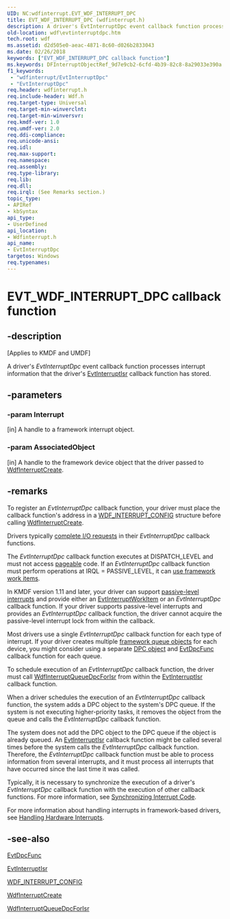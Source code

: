 ```yaml
---
UID: NC:wdfinterrupt.EVT_WDF_INTERRUPT_DPC
title: EVT_WDF_INTERRUPT_DPC (wdfinterrupt.h)
description: A driver's EvtInterruptDpc event callback function processes interrupt information that the driver's EvtInterruptIsr callback function has stored.
old-location: wdf\evtinterruptdpc.htm
tech.root: wdf
ms.assetid: d2d505e0-aeac-4871-8c60-d026b2833043
ms.date: 02/26/2018
keywords: ["EVT_WDF_INTERRUPT_DPC callback function"]
ms.keywords: DFInterruptObjectRef_9d7e9cb2-6cfd-4b39-82c8-8a29033e390a.xml, EVT_WDF_INTERRUPT_DPC, EVT_WDF_INTERRUPT_DPC callback, EvtInterruptDpc, EvtInterruptDpc callback function, kmdf.evtinterruptdpc, wdf.evtinterruptdpc, wdfinterrupt/EvtInterruptDpc
f1_keywords:
 - "wdfinterrupt/EvtInterruptDpc"
 - "EvtInterruptDpc"
req.header: wdfinterrupt.h
req.include-header: Wdf.h
req.target-type: Universal
req.target-min-winverclnt: 
req.target-min-winversvr: 
req.kmdf-ver: 1.0
req.umdf-ver: 2.0
req.ddi-compliance: 
req.unicode-ansi: 
req.idl: 
req.max-support: 
req.namespace: 
req.assembly: 
req.type-library: 
req.lib: 
req.dll: 
req.irql: (See Remarks section.)
topic_type:
- APIRef
- kbSyntax
api_type:
- UserDefined
api_location:
- Wdfinterrupt.h
api_name:
- EvtInterruptDpc
targetos: Windows
req.typenames: 
---
```


# EVT_WDF_INTERRUPT_DPC callback function


## -description


<p class="CCE_Message">[Applies to KMDF and UMDF]</p>

A driver's <i>EvtInterruptDpc</i> event callback function processes interrupt information that the driver's <a href="https://docs.microsoft.com/windows-hardware/drivers/ddi/wdfinterrupt/nc-wdfinterrupt-evt_wdf_interrupt_isr">EvtInterruptIsr</a> callback function has stored.


## -parameters




### -param Interrupt 
[in]
A handle to a framework interrupt object.


### -param AssociatedObject 
[in]
A handle to the framework device object that the driver passed to <a href="https://docs.microsoft.com/windows-hardware/drivers/ddi/wdfinterrupt/nf-wdfinterrupt-wdfinterruptcreate">WdfInterruptCreate</a>.


## -remarks



To register an <i>EvtInterruptDpc</i> callback function, your driver must place the callback function's address in a <a href="https://docs.microsoft.com/windows-hardware/drivers/ddi/wdfinterrupt/ns-wdfinterrupt-_wdf_interrupt_config">WDF_INTERRUPT_CONFIG</a> structure before calling <a href="https://docs.microsoft.com/windows-hardware/drivers/ddi/wdfinterrupt/nf-wdfinterrupt-wdfinterruptcreate">WdfInterruptCreate</a>.

Drivers typically <a href="https://docs.microsoft.com/windows-hardware/drivers/wdf/completing-i-o-requests">complete I/O requests</a> in their <i>EvtInterruptDpc</i> callback functions.

The <i>EvtInterruptDpc</i> callback function executes at DISPATCH_LEVEL and must not access <a href="https://docs.microsoft.com/windows-hardware/drivers/kernel/making-drivers-pageable">pageable</a> code. If an <i>EvtInterruptDpc</i> callback function must perform operations at IRQL = PASSIVE_LEVEL, it can <a href="https://docs.microsoft.com/windows-hardware/drivers/wdf/using-framework-work-items">use framework work items</a>. 

In KMDF version 1.11 and later, your driver can support <a href="https://docs.microsoft.com/windows-hardware/drivers/wdf/supporting-passive-level-interrupts">passive-level interrupts</a> and provide either an <a href="https://docs.microsoft.com/windows-hardware/drivers/ddi/wdfinterrupt/nc-wdfinterrupt-evt_wdf_interrupt_workitem">EvtInterruptWorkItem</a> or an <i>EvtInterruptDpc</i> callback function. If your driver supports passive-level interrupts and provides an <i>EvtInterruptDpc</i> callback function, the driver cannot acquire the passive-level interrupt lock from within the callback.

Most drivers use a single <i>EvtInterruptDpc</i> callback function for each type of interrupt. If your driver creates multiple <a href="https://docs.microsoft.com/windows-hardware/drivers/wdf/framework-queue-objects">framework queue objects</a> for each device, you might consider using a separate <a href="https://docs.microsoft.com/windows-hardware/drivers/ddi/wdfdpc/">DPC object</a> and <a href="https://docs.microsoft.com/windows-hardware/drivers/ddi/wdfdpc/nc-wdfdpc-evt_wdf_dpc">EvtDpcFunc</a> callback function for each queue.

To schedule execution of an <i>EvtInterruptDpc</i> callback function, the driver must call <a href="https://docs.microsoft.com/windows-hardware/drivers/ddi/wdfinterrupt/nf-wdfinterrupt-wdfinterruptqueuedpcforisr">WdfInterruptQueueDpcForIsr</a> from within the <a href="https://docs.microsoft.com/windows-hardware/drivers/ddi/wdfinterrupt/nc-wdfinterrupt-evt_wdf_interrupt_isr">EvtInterruptIsr</a> callback function.

When a driver schedules the execution of an <i>EvtInterruptDpc</i> callback function, the system adds a DPC object to the system's DPC queue. If the system is not executing higher-priority tasks, it removes the object from the queue and calls the <i>EvtInterruptDpc</i> callback function. 

The system does not add the DPC object to the DPC queue if the object is already queued. An <a href="https://docs.microsoft.com/windows-hardware/drivers/ddi/wdfinterrupt/nc-wdfinterrupt-evt_wdf_interrupt_isr">EvtInterruptIsr</a> callback function might be called several times before the system calls the <i>EvtInterruptDpc</i> callback function. Therefore, the <i>EvtInterruptDpc</i> callback function must be able to process information from several interrupts, and it must process all interrupts that have occurred since the last time it was called.

Typically, it is necessary to synchronize the execution of a driver's <i>EvtInterruptDpc</i> callback function with the execution of other callback functions. For more information, see <a href="https://docs.microsoft.com/windows-hardware/drivers/wdf/synchronizing-interrupt-code">Synchronizing Interrupt Code</a>.

For more information about handling interrupts in framework-based drivers, see <a href="https://docs.microsoft.com/windows-hardware/drivers/wdf/handling-hardware-interrupts">Handling Hardware Interrupts</a>.





## -see-also




<a href="https://docs.microsoft.com/windows-hardware/drivers/ddi/wdfdpc/nc-wdfdpc-evt_wdf_dpc">EvtDpcFunc</a>



<a href="https://docs.microsoft.com/windows-hardware/drivers/ddi/wdfinterrupt/nc-wdfinterrupt-evt_wdf_interrupt_isr">EvtInterruptIsr</a>



<a href="https://docs.microsoft.com/windows-hardware/drivers/ddi/wdfinterrupt/ns-wdfinterrupt-_wdf_interrupt_config">WDF_INTERRUPT_CONFIG</a>



<a href="https://docs.microsoft.com/windows-hardware/drivers/ddi/wdfinterrupt/nf-wdfinterrupt-wdfinterruptcreate">WdfInterruptCreate</a>



<a href="https://docs.microsoft.com/windows-hardware/drivers/ddi/wdfinterrupt/nf-wdfinterrupt-wdfinterruptqueuedpcforisr">WdfInterruptQueueDpcForIsr</a>
 

 

